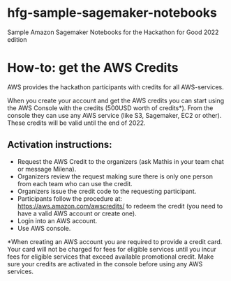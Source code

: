 # hfg-sample-sagemaker-notebooks
Sample Amazon Sagemaker Notebooks for the Hackathon for Good 2022 edition

# How-to: get the AWS Credits
AWS provides the hackathon participants with credits for all AWS-services.

When you create your account and get the AWS credits you can start using the AWS Console with the credits (500USD worth of credits*). From the console they can use any AWS service (like S3, Sagemaker, EC2 or other). These credits will be valid until the end of 2022. 


## Activation instructions: 
- Request the AWS Credit to the organizers (ask Mathis in your team chat  or message Milena).
- Organizers review the request making sure there is only one person from each team who can use the credit.
- Organizers issue the credit code to the requesting participant.
- Participants follow the procedure at: https://aws.amazon.com/awscredits/ to redeem the credit (you need to have a valid AWS account or create one).
- Login into an AWS account.
- Use AWS console.

*When creating an AWS account you are required to provide a credit card. Your card will not be charged for fees for eligible services until you incur fees for eligible services that exceed available promotional credit. Make sure your credits are activated in the console before using any AWS services.
